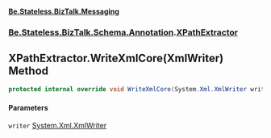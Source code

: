 #### [Be.Stateless.BizTalk.Messaging](README.md 'README')
### [Be.Stateless.BizTalk.Schema.Annotation](Be.Stateless.BizTalk.Schema.Annotation.md 'Be.Stateless.BizTalk.Schema.Annotation').[XPathExtractor](XPathExtractor.md 'Be.Stateless.BizTalk.Schema.Annotation.XPathExtractor')

## XPathExtractor.WriteXmlCore(XmlWriter) Method

```csharp
protected internal override void WriteXmlCore(System.Xml.XmlWriter writer);
```
#### Parameters

<a name='Be.Stateless.BizTalk.Schema.Annotation.XPathExtractor.WriteXmlCore(System.Xml.XmlWriter).writer'></a>

`writer` [System.Xml.XmlWriter](https://docs.microsoft.com/en-us/dotnet/api/System.Xml.XmlWriter 'System.Xml.XmlWriter')